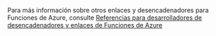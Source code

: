 Para más información sobre otros enlaces y desencadenadores para Funciones de Azure, consulte [Referencias para desarrolladores de desencadenadores y enlaces de Funciones de Azure](../articles/azure-functions/functions-triggers-bindings.md)


